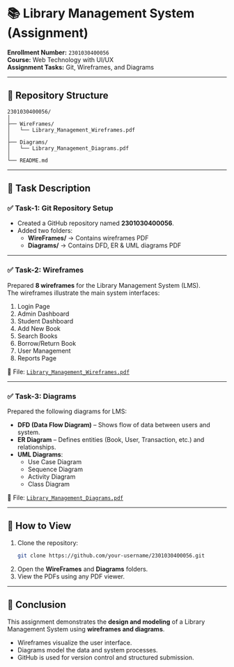 # 📚 Library Management System (Assignment)

**Enrollment Number:** `2301030400056`  
**Course:** Web Technology with UI/UX  
**Assignment Tasks:** Git, Wireframes, and Diagrams  

---

## 📂 Repository Structure
```
2301030400056/
│
├── WireFrames/
│   └── Library_Management_Wireframes.pdf
│
├── Diagrams/
│   └── Library_Management_Diagrams.pdf
│
└── README.md
```

---

## 📝 Task Description

### ✅ Task-1: Git Repository Setup
- Created a GitHub repository named **2301030400056**.  
- Added two folders:  
  - **WireFrames/** → Contains wireframes PDF  
  - **Diagrams/** → Contains DFD, ER & UML diagrams PDF  

---

### ✅ Task-2: Wireframes
Prepared **8 wireframes** for the Library Management System (LMS).  
The wireframes illustrate the main system interfaces:  

1. Login Page  
2. Admin Dashboard  
3. Student Dashboard  
4. Add New Book  
5. Search Books  
6. Borrow/Return Book  
7. User Management  
8. Reports Page  

📄 File: [`Library_Management_Wireframes.pdf`](./WireFrames/Library_Management_Wireframes.pdf)

---

### ✅ Task-3: Diagrams
Prepared the following diagrams for LMS:  

- **DFD (Data Flow Diagram)** – Shows flow of data between users and system.  
- **ER Diagram** – Defines entities (Book, User, Transaction, etc.) and relationships.  
- **UML Diagrams**:  
  - Use Case Diagram  
  - Sequence Diagram  
  - Activity Diagram  
  - Class Diagram  

📄 File: [`Library_Management_Diagrams.pdf`](./Diagrams/Library_Management_Diagrams.pdf)

---

## 🚀 How to View
1. Clone the repository:
   ```bash
   git clone https://github.com/your-username/2301030400056.git
   ```
2. Open the **WireFrames** and **Diagrams** folders.  
3. View the PDFs using any PDF viewer.  

---

## 📌 Conclusion
This assignment demonstrates the **design and modeling** of a Library Management System using **wireframes and diagrams**.  
- Wireframes visualize the user interface.  
- Diagrams model the data and system processes.  
- GitHub is used for version control and structured submission.  
